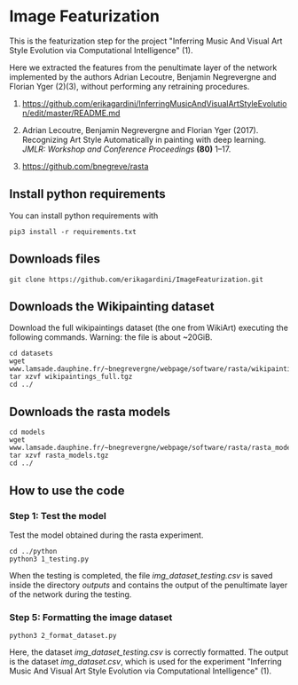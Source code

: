 # Image Featurization

This is the featurization step for the project "Inferring Music And Visual Art Style Evolution via Computational Intelligence" (1).

Here we extracted the features from the penultimate layer of the network implemented by the authors Adrian Lecoutre, Benjamin Negrevergne and Florian Yger (2)(3), without performing any retraining procedures.

1. https://github.com/erikagardini/InferringMusicAndVisualArtStyleEvolution/edit/master/README.md

2. Adrian Lecoutre, Benjamin Negrevergne and Florian Yger (2017). Recognizing Art Style Automatically in painting with deep learning. _JMLR: Workshop and Conference Proceedings_ __(80)__ 1–17.

3. https://github.com/bnegreve/rasta

## Install python requirements

You can install python requirements with

```
pip3 install -r requirements.txt
```

## Downloads files

```
git clone https://github.com/erikagardini/ImageFeaturization.git
```

## Downloads the Wikipainting dataset

Download the full wikipaintings dataset (the one from WikiArt) executing the following commands. Warning: the file is about ~20GiB.

```
cd datasets
wget www.lamsade.dauphine.fr/~bnegrevergne/webpage/software/rasta/wikipaintings_full.tgz
tar xzvf wikipaintings_full.tgz
cd ../
```

## Downloads the rasta models

```
cd models
wget www.lamsade.dauphine.fr/~bnegrevergne/webpage/software/rasta/rasta_models.tgz
tar xzvf rasta_models.tgz
cd ../
```

## How to use the code

### Step 1: Test the model

Test the model obtained during the rasta experiment.

```
cd ../python
python3 1_testing.py
```

When the testing is completed, the file _img_dataset_testing.csv_ is saved inside the directory _outputs_ and contains the output of the penultimate layer of the network during the testing.

### Step 5: Formatting the image dataset

```
python3 2_format_dataset.py
```

Here, the dataset _img_dataset_testing.csv_ is correctly formatted. The output is the dataset _img_dataset.csv_, which is used for the experiment "Inferring Music And Visual Art Style Evolution via Computational Intelligence" (1).
